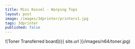 ```yaml
---
title: Mini Kossel - Warping Tops
layout: post
image: /images/3dprinter/printerv1.jpg
tags: 3dprinter
published: false
---
```


![Toner Transferred board]({{ site.url }}/images/n64/toner.jpg)

<!-- more -->